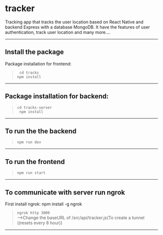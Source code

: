 # tracker
Tracking app that tracks the user location based on React Native and backend Express with a database MongoDB. It have the features of user authentication, track user location and many more....

---

##  Install the package
Package installation for frontend:
> ` cd tracks`<br>
>  `npm install` 

---

## Package installation for backend:
> `cd tracks-server`<br>
>` npm install`

---
                                    
## To run the the backend 
 > `npm run dev` <br>

---

## To run the frontend 
> `npm run start` <br>
---

## To communicate with server run ngrok
First install ngrok: npm install -g ngrok
> `ngrok http 3000` <br>
-->Change the baseURL of /src/api/tracker.js(To create a tunnel ((resets every 8 hour))
---
